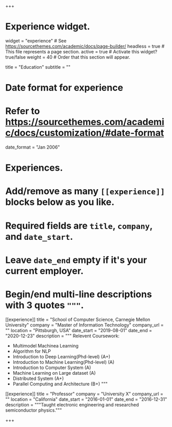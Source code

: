 +++
# Experience widget.
widget = "experience"  # See https://sourcethemes.com/academic/docs/page-builder/
headless = true  # This file represents a page section.
active = true  # Activate this widget? true/false
weight = 40  # Order that this section will appear.

title = "Education"
subtitle = ""

# Date format for experience
#   Refer to https://sourcethemes.com/academic/docs/customization/#date-format
date_format = "Jan 2006"

# Experiences.
#   Add/remove as many `[[experience]]` blocks below as you like.
#   Required fields are `title`, `company`, and `date_start`.
#   Leave `date_end` empty if it's your current employer.
#   Begin/end multi-line descriptions with 3 quotes `"""`.
[[experience]]
  title = "School of Computer Science, Carnegie Mellon University"
  company = "Master of Information Technology"
  company_url = ""
  location = "Pittsburgh, USA"
  date_start = "2019-08-01"
  date_end = "2020-12-23"
  description = """
  Relevent Coursework:
  * Multimodel Machinea Learning
  * Algorithm for NLP
  * Introduction to Deep Learning(Phd-level) (A+)
  * Introduction to Machine Learning(Phd-level) (A)
  * Introduction to Computer System (A)
  * Machine Learning on Large dataset (A)
  * Distributed System (A+)
  * Parallel Computing and Architecture (B+)
  """

[[experience]]
  title = "Professor"
  company = "University X"
  company_url = ""
  location = "California"
  date_start = "2016-01-01"
  date_end = "2016-12-31"
  description = """Taught electronic engineering and researched semiconductor physics."""

+++
